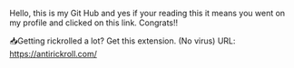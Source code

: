 Hello, this is my Git Hub and yes if your reading this it means you went on my profile and clicked on this link. Congrats!!

📥Getting rickrolled a lot? Get this extension.  (No virus)
URL:  https://antirickroll.com/
